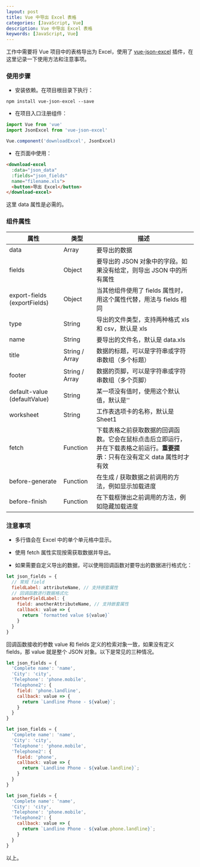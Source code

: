 ```yaml
---
layout: post
title: Vue 中导出 Excel 表格
categories: [JavaScript, Vue]
description: Vue 中导出 Excel 表格
keywords: [JavaScript, Vue]
---
```


工作中需要将 Vue 项目中的表格导出为 Excel，使用了 [vue-json-excel](https://github.com/jecovier/vue-json-excel) 插件，在这里记录一下使用方法和注意事项。

### 使用步骤

- 安装依赖。在项目根目录下执行：

```
npm install vue-json-excel --save
```

- 在项目入口注册组件：

```js
import Vue from 'vue'
import JsonExcel from 'vue-json-excel'

Vue.component('downloadExcel', JsonExcel)
```

- 在页面中使用：

```html
<download-excel
  :data="json_data"
  :fields="json_fields"
  name="filename.xls">
  <button>导出 Excel</button>
</download-excel>
```
这里 data 属性是必需的。

### 组件属性

属性 | 类型 | 描述
---|---|---
data | Array | 要导出的数据
fields | Object | 要导出的 JSON 对象中的字段。如果没有给定，则导出 JSON 中的所有属性
export-fields (exportFields) | Object | 当其他组件使用了 fields 属性时，用这个属性代替，用法与 fields 相同
type | String | 导出的文件类型，支持两种格式 xls 和 csv，默认是 xls
name | String | 要导出的文件名，默认是 data.xls
title | String / Array | 数据的标题，可以是字符串或字符串数组（多个标题）
footer | String / Array | 数据的页脚，可以是字符串或字符串数组（多个页脚）
default-value (defaultValue) | String | 某一项没有值时，使用这个默认值，默认是''
worksheet | String | 工作表选项卡的名称，默认是 Sheet1
fetch | Function | 下载表格之前获取数据的回调函数。它会在鼠标点击后立即运行，并在下载表格之前运行。**重要提示**：只有在没有定义 data 属性时才有效
before-generate | Function | 在生成 / 获取数据之前调用的方法，例如显示加载进度
before-finish | Function | 在下载框弹出之前调用的方法，例如隐藏加载进度

### 注意事项

- 多行值会在 Excel 中的单个单元格中显示。

- 使用 fetch 属性实现按需获取数据并导出。

- 如果需要自定义导出的数据，可以使用回调函数对要导出的数据进行格式化：

```js
let json_fields = {
  // 常规 field
  fieldLabel: attributeName, // 支持嵌套属性
  // 回调函数进行数据格式化
  anotherFieldLabel: {
    field: anotherAttributeName, // 支持嵌套属性
    callback: value => {
      return `formatted value ${value}`
    }
  }
}
```

回调函数接收的参数 value 和 fields 定义的检索对象一致，如果没有定义 fields，那 value 就是整个 JSON 对象。以下是常见的三种情况。

```js
let json_fields = {
  'Complete name': 'name',
  'City': 'city',
  'Telephone': 'phone.mobile',
  'Telephone2': {
    field: 'phone.landline',
    callback: value => {
      return `Landline Phone - ${value}`;
    }
  }
}

let json_fields = {
  'Complete name': 'name',
  'City': 'city',
  'Telephone': 'phone.mobile',
  'Telephone2': {
    field: 'phone',
    callback: value => {
      return `Landline Phone - ${value.landline}`;
    }
  }
}

let json_fields = {
  'Complete name': 'name',
  'City': 'city',
  'Telephone': 'phone.mobile',
  'Telephone2': {
    callback: value => {
      return `Landline Phone - ${value.phone.landline}`;
    }
  }
}
```

以上。
